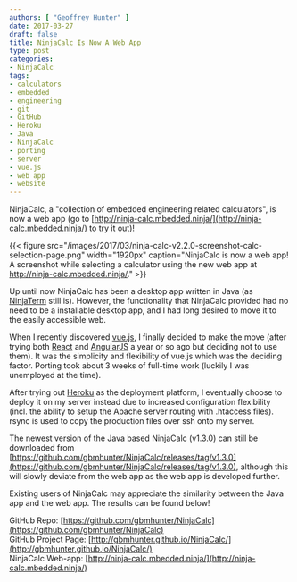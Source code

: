 ```yaml
---
authors: [ "Geoffrey Hunter" ]
date: 2017-03-27
draft: false
title: NinjaCalc Is Now A Web App
type: post
categories:
- NinjaCalc
tags:
- calculators
- embedded
- engineering
- git
- GitHub
- Heroku
- Java
- NinjaCalc
- porting
- server
- vue.js
- web app
- website
---
```


NinjaCalc, a "collection of embedded engineering related calculators", is now a web app (go to [http://ninja-calc.mbedded.ninja/](http://ninja-calc.mbedded.ninja/) to try it out)!

{{< figure src="/images/2017/03/ninja-calc-v2.2.0-screenshot-calc-selection-page.png" width="1920px" caption="NinjaCalc is now a web app! A screenshot while selecting a calculator using the new web app at http://ninja-calc.mbedded.ninja/."  >}}

Up until now NinjaCalc has been a desktop app written in Java (as [NinjaTerm](http://gbmhunter.github.io/NinjaTerm/) still is). However, the functionality that NinjaCalc provided had no need to be a installable desktop app, and I had long desired to move it to the easily accessible web.

When I recently discovered [vue.js](https://vuejs.org/), I finally decided to make the move (after trying both [React](https://facebook.github.io/react/) and [AngularJS](https://angularjs.org/) a year or so ago but deciding not to use them). It was the simplicity and flexibility of vue.js which was the deciding factor. Porting took about 3 weeks of full-time work (luckily I was unemployed at the time).

After trying out [Heroku](https://www.heroku.com/) as the deployment platform, I eventually choose to deploy it on my server instead due to increased configuration flexibility (incl. the ability to setup the Apache server routing with .htaccess files). rsync is used to copy the production files over ssh onto my server.

The newest version of the Java based NinjaCalc (v1.3.0) can still be downloaded from [https://github.com/gbmhunter/NinjaCalc/releases/tag/v1.3.0](https://github.com/gbmhunter/NinjaCalc/releases/tag/v1.3.0), although this will slowly deviate from the web app as the web app is developed further.

Existing users of NinjaCalc may appreciate the similarity between the Java app and the web app. The results can be found below!

GitHub Repo: [https://github.com/gbmhunter/NinjaCalc](https://github.com/gbmhunter/NinjaCalc)  
GitHub Project Page: [http://gbmhunter.github.io/NinjaCalc/](http://gbmhunter.github.io/NinjaCalc/)  
NinjaCalc Web-app: [http://ninja-calc.mbedded.ninja/](http://ninja-calc.mbedded.ninja/)